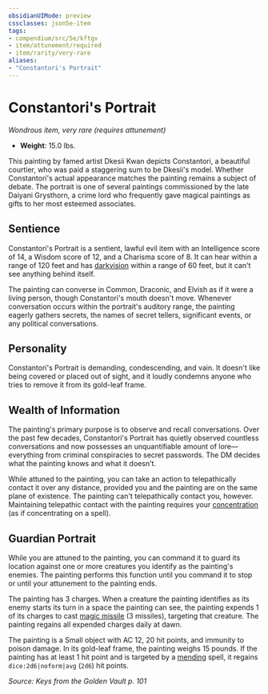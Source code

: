 ```yaml
---
obsidianUIMode: preview
cssclasses: json5e-item
tags:
- compendium/src/5e/kftgv
- item/attunement/required
- item/rarity/very-rare
aliases: 
- "Constantori's Portrait"
---
```

# Constantori's Portrait
*Wondrous item, very rare (requires attunement)*  

- **Weight**: 15.0 lbs.

This painting by famed artist Dkesii Kwan depicts Constantori, a beautiful courtier, who was paid a staggering sum to be Dkesii's model. Whether Constantori's actual appearance matches the painting remains a subject of debate. The portrait is one of several paintings commissioned by the late Daiyani Grysthorn, a crime lord who frequently gave magical paintings as gifts to her most esteemed associates.

## Sentience

Constantori's Portrait is a sentient, lawful evil item with an Intelligence score of 14, a Wisdom score of 12, and a Charisma score of 8. It can hear within a range of 120 feet and has [darkvision](2-Mechanics/CLI/rules/senses.md#Darkvision) within a range of 60 feet, but it can't see anything behind itself.

The painting can converse in Common, Draconic, and Elvish as if it were a living person, though Constantori's mouth doesn't move. Whenever conversation occurs within the portrait's auditory range, the painting eagerly gathers secrets, the names of secret tellers, significant events, or any political conversations.

## Personality

Constantori's Portrait is demanding, condescending, and vain. It doesn't like being covered or placed out of sight, and it loudly condemns anyone who tries to remove it from its gold-leaf frame.

## Wealth of Information

The painting's primary purpose is to observe and recall conversations. Over the past few decades, Constantori's Portrait has quietly observed countless conversations and now possesses an unquantifiable amount of lore—everything from criminal conspiracies to secret passwords. The DM decides what the painting knows and what it doesn't.

While attuned to the painting, you can take an action to telepathically contact it over any distance, provided you and the painting are on the same plane of existence. The painting can't telepathically contact you, however. Maintaining telepathic contact with the painting requires your [concentration](2-Mechanics/CLI/rules/conditions.md#Concentration) (as if concentrating on a spell).

## Guardian Portrait

While you are attuned to the painting, you can command it to guard its location against one or more creatures you identify as the painting's enemies. The painting performs this function until you command it to stop or until your attunement to the painting ends.

The painting has 3 charges. When a creature the painting identifies as its enemy starts its turn in a space the painting can see, the painting expends 1 of its charges to cast [magic missile](2-Mechanics/CLI/spells/magic-missile.md) (3 missiles), targeting that creature. The painting regains all expended charges daily at dawn.

The painting is a Small object with AC 12, 20 hit points, and immunity to poison damage. In its gold-leaf frame, the painting weighs 15 pounds. If the painting has at least 1 hit point and is targeted by a [mending](2-Mechanics/CLI/spells/mending.md) spell, it regains `dice:2d6|noform|avg` (`2d6`) hit points.

*Source: Keys from the Golden Vault p. 101*